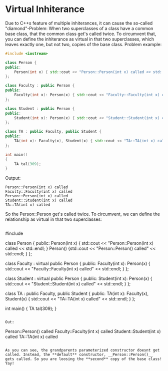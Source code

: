 # Virtual Inhiterance

Due to C++s feature of multiple inhiterances, it can cause the so-called "diamond"-Problem: When two superclasses
of a class have a common base class, that the common class get's called twice.
To circumvent that, you can define the inhiterance as virtual in that two superclasses, which leaves exactly one,
but not two, copies of the base class.
Problem example:
```c++
#include <iostream>

class Person {
public:
	Person(int x) { std::cout << "Person::Person(int x) called << std::endl; }
};

class Faculty : public Person {
public:
	Faculty(int x): Person(x) { std::cout << "Faculty::Faculty(int x) called" << std::endl; }
};

class Student : public Person {
public:
	Student(int x): Person(x) { std::cout << "Student::Student(int x) called" << std::endl; }
};

class TA : public Faculty, public Student {
public:
	TA(int x): Faculty(x), Student(x) { std::cout << "TA::TA(int x) called" << std::endl; }
};

int main()
{
	TA tal(309);
}
```

Output:

```
Person::Person(int x) called
Faculty::Faculty(int x) called
Person::Person(int x) called
Student::Student(int x) called
TA::TA(int x) called
```
So the Person::Person get's called twice. To circumvent, we can define the relationship as virtual in that two 
superclasses:
```c++

```
#include <iostream>

class Person {
public:
        Person(int x) { std::cout << "Person::Person(int x) called << std::endl; }
	Person() {std::cout << "Person::Person() called" << std::endl; }
};

class Faculty : virtual public Person {
public:
        Faculty(int x): Person(x) { std::cout << "Faculty::Faculty(int x) called" << std::endl; }
};

class Student : virtual public Person {
public:
        Student(int x): Person(x) { std::cout << "Student::Student(int x) called" << std::endl; }
};

class TA : public Faculty, public Student {
public:
        TA(int x): Faculty(x), Student(x) { std::cout << "TA::TA(int x) called" << std::endl; }
};

int main()
{
        TA tal(309);
}
```

Out:

```
Person::Person() called
Faculty::Faculty(int x) called
Student::Student(int x) called
TA::TA(int x) called
```

As you can see, the grandparents parameterized constructor doesnt get called. Instead, the **default** constructor, __Person::Person()__
gets called. So you are loosing the **second** copy of the base class! Yay!
